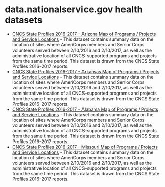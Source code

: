 # data.nationalservice.gov health datasets
* [CNCS State Profiles 2016-2017 - Arizona Map of Programs / Projects and Service Locations](https://data.nationalservice.gov/d/m22x-wyj3) - This dataset contains summary data on the location of sites where AmeriCorps members and Senior Corps volunteers served between 2/10/2016 and 2/10/2017, as well as the administrative location of all CNCS-supported programs and projects from the same time period. This dataset is drawn from the CNCS State Profiles 2016-2017 reports.
* [CNCS State Profiles 2016-2017 - Arkansas Map of Programs / Projects and Service Locations](https://data.nationalservice.gov/d/h4t8-w3ks) - This dataset contains summary data on the location of sites where AmeriCorps members and Senior Corps volunteers served between 2/10/2016 and 2/10/2017, as well as the administrative location of all CNCS-supported programs and projects from the same time period. This dataset is drawn from the CNCS State Profiles 2016-2017 reports.
* [CNCS State Profiles 2016-2017 - Alabama Map of Programs / Projects and Service Locations](https://data.nationalservice.gov/d/vdrc-6d2x) - This dataset contains summary data on the location of sites where AmeriCorps members and Senior Corps volunteers served between 2/10/2016 and 2/10/2017, as well as the administrative location of all CNCS-supported programs and projects from the same time period. This dataset is drawn from the CNCS State Profiles 2016-2017 reports.
* [CNCS State Profiles 2016-2017 - Missouri Map of Programs / Projects and Service Locations](https://data.nationalservice.gov/d/4f4w-365w) - This dataset contains summary data on the location of sites where AmeriCorps members and Senior Corps volunteers served between 2/10/2016 and 2/10/2017, as well as the administrative location of all CNCS-supported programs and projects from the same time period. This dataset is drawn from the CNCS State Profiles 2016-2017 reports.
